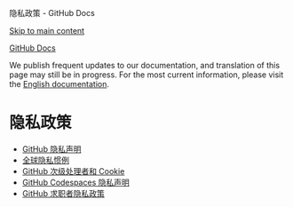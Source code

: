 隐私政策 - GitHub Docs

[Skip to main content](#main-content)

[](/cn)[GitHub Docs](/cn)

We publish frequent updates to our documentation, and translation of this page may still be in progress. For the most current information, please visit the [English documentation](/en).

隐私政策
==========

* [GitHub 隐私声明](/cn/site-policy/privacy-policies/github-privacy-statement)
* [全球隐私惯例](/cn/site-policy/privacy-policies/global-privacy-practices)
* [GitHub 次级处理者和 Cookie](/cn/site-policy/privacy-policies/github-subprocessors-and-cookies)
* [GitHub Codespaces 隐私声明](/cn/site-policy/privacy-policies/github-codespaces-privacy-statement)
* [GitHub 求职者隐私政策](/cn/site-policy/privacy-policies/github-candidate-privacy-policy)
